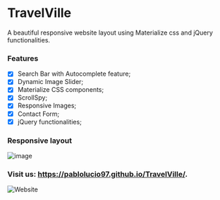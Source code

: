 # TravelVille
 A beautiful responsive website layout using Materialize css and jQuery functionalities.
 
 ### Features
 - [x] Search Bar with Autocomplete feature;
 - [x] Dynamic Image Slider;
 - [x] Materialize CSS components;
 - [x] ScrollSpy;
 - [x] Responsive Images;
 - [x] Contact Form;
 - [x] jQuery functionalities;
 
 ### Responsive layout
![image](https://i.imgur.com/Yx5uexF.png)

 ### Visit us: https://pablolucio97.github.io/TravelVille/. 
 
![Website](https://img.shields.io/website?up_color=green&up_message=online&url=https%3A%2F%2Fpablolucio97.github.io%2FTravelVille%2F)

